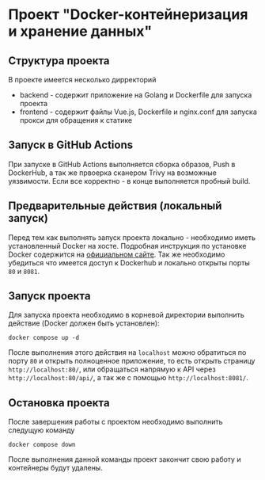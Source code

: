# Проект "Docker-контейнеризация и хранение данных"

## Структура проекта

В проекте имеется несколько дирректорий

- backend - содержит приложение на Golang и Dockerfile для запуска проекта
- frontend - содержит файлы Vue.js, Dockerfile и nginx.conf для запуска прокси для обращения к статике

## Запуск в GitHub Actions

При запуске в GitHub Actions выполняется сборка образов, Push в DockerHub, а так же првоерка сканером Trivy на возможные уязвимости. Если все корректно - в конце выполняется пробный build.

## Предварительные действия (локальный запуск)

Перед тем как выполнять запуск проекта локально - необходимо иметь установленный Docker на хосте. Подробная инструкция по установке Docker содержится на [официальном сайте](https://docs.docker.com/engine/install/).
Так же необходимо убедиться что имеется доступ к Dockerhub и локально открыты порты `80` и `8081`.

## Запуск проекта

Для запуска проекта необходимо в корневой директории выполнить действие (Docker должен быть установлен):

```
docker compose up -d
```

После выполнения этого действия на `localhost` можно обратиться по порту `80` и открыть полноценное приложение, то есть открыть страницу `http://localhost:80/`, или обращаться напрямую к API через `http://localhost:80/api/`, а так же с помощью `http://localhost:8081/`.

## Остановка проекта

После завершения работы с проектом необходимо выполнить следущую команду

```
docker compose down
```

После выполнения данной команды проект закончит свою работу и контейнеры будут удалены.
